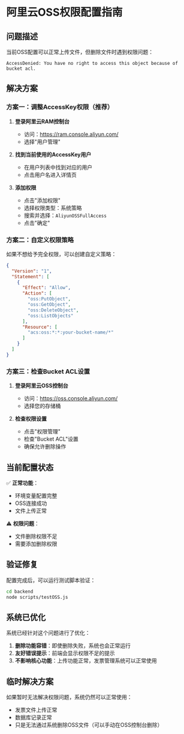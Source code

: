# 阿里云OSS权限配置指南

## 问题描述
当前OSS配置可以正常上传文件，但删除文件时遇到权限问题：
```
AccessDenied: You have no right to access this object because of bucket acl.
```

## 解决方案

### 方案一：调整AccessKey权限（推荐）

1. **登录阿里云RAM控制台**
   - 访问：https://ram.console.aliyun.com/
   - 选择"用户管理"

2. **找到当前使用的AccessKey用户**
   - 在用户列表中找到对应的用户
   - 点击用户名进入详情页

3. **添加权限**
   - 点击"添加权限"
   - 选择权限类型：系统策略
   - 搜索并选择：`AliyunOSSFullAccess`
   - 点击"确定"

### 方案二：自定义权限策略

如果不想给予完全权限，可以创建自定义策略：

```json
{
  "Version": "1",
  "Statement": [
    {
      "Effect": "Allow",
      "Action": [
        "oss:PutObject",
        "oss:GetObject",
        "oss:DeleteObject",
        "oss:ListObjects"
      ],
      "Resource": [
        "acs:oss:*:*:your-bucket-name/*"
      ]
    }
  ]
}
```

### 方案三：检查Bucket ACL设置

1. **登录阿里云OSS控制台**
   - 访问：https://oss.console.aliyun.com/
   - 选择您的存储桶

2. **检查权限设置**
   - 点击"权限管理"
   - 检查"Bucket ACL"设置
   - 确保允许删除操作

## 当前配置状态

✅ **正常功能**：
- 环境变量配置完整
- OSS连接成功
- 文件上传正常

⚠️ **权限问题**：
- 文件删除权限不足
- 需要添加删除权限

## 验证修复

配置完成后，可以运行测试脚本验证：

```bash
cd backend
node scripts/testOSS.js
```

## 系统已优化

系统已经针对这个问题进行了优化：

1. **删除功能容错**：即使删除失败，系统也会正常运行
2. **友好错误提示**：前端会显示权限不足的提示
3. **不影响核心功能**：上传功能正常，发票管理系统可以正常使用

## 临时解决方案

如果暂时无法解决权限问题，系统仍然可以正常使用：
- 发票文件上传正常
- 数据库记录正常
- 只是无法通过系统删除OSS文件（可以手动在OSS控制台删除） 